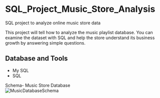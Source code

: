 # SQL_Project_Music_Store_Analysis
SQL project to analyze online music store data

This project will tell how to analyze the music playlist database. You can examine the dataset with SQL and help the store understand its business growth by answering simple questions.


## Database and Tools
* My SQL
* SQL

Schema- Music Store Database  
![MusicDatabaseSchema]("https://raw.githubusercontent.com/username/repository/branch/file:///D:/SQL/music-store/schema.png")
